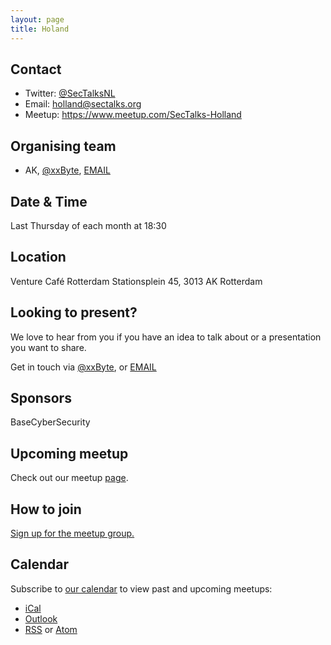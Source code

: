 ```yaml
---
layout: page
title: Holand 
---
```

    
## Contact

* Twitter: [@SecTalksNL](https://twitter/SecTalksNL)
* Email: [holland@sectalks.org](mailto:holland@sectalks.org)
* Meetup: https://www.meetup.com/SecTalks-Holland

## Organising team

* AK, [@xxByte](https://twitter.com/xxByte), [EMAIL](mailto:ak@imak.xyz)

## Date & Time

Last Thursday of each month at 18:30

## Location

Venture Café Rotterdam
Stationsplein 45, 
3013 AK Rotterdam

## Looking to present?

We love to hear from you if you have an idea to talk about or a presentation you want to share.

Get in touch via [@xxByte](https://twitter.com/xxByte), or [EMAIL](mailto:ak@imak.xyz)

## Sponsors

BaseCyberSecurity

## Upcoming meetup

Check out our meetup [page](https://www.meetup.com/SecTalks-Holland/events/).

## How to join

[Sign up for the meetup group.](https://www.meetup.com/SecTalks-Holland)

## Calendar 

Subscribe to [our calendar](https://www.meetup.com/SecTalks-Holland/events/) to view past and upcoming meetups:

* [iCal](webcal://www.meetup.com/SecTalks-Holland/events/ical/)
* [Outlook](https://www.meetup.com/SecTalks-Holland/events/ical/)
* [RSS](https://www.meetup.com/SecTalks-Holland/events/rss/) or [Atom](https://www.meetup.com/SecTalks-Holland/events/atom/)
